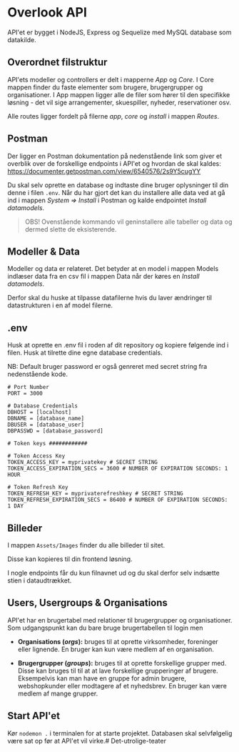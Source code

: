 # Overlook API
API'et er bygget i NodeJS, Express og Sequelize med MySQL database som datakilde.
## Overordnet filstruktur
API'ets modeller og controllers  er delt i mapperne *App* og *Core*. I Core mappen finder du faste elementer som brugere, brugergrupper og organisationer. I App mappen ligger alle de filer som hører til den specifikke løsning - det vil sige arrangementer, skuespiller, nyheder, reservationer osv.

Alle routes ligger fordelt på filerne *app*, *core* og *install* i mappen *Routes*.
## Postman

Der ligger en Postman dokumentation på nedenstående link som giver et overblik over de forskellige endpoints i API'et og hvordan de skal kaldes:
https://documenter.getpostman.com/view/6540576/2s9Y5cugYY

Du skal selv oprette en database og indtaste dine bruger oplysninger til din denne i filen `.env`. Når du har gjort det kan du installere alle data ved at gå ind i mappen *System => Install* i Postman og kalde endpointet *Install datamodels*. 

> OBS! Ovenstående kommando vil geninstallere alle tabeller og data og dermed slette de eksisterende. 

## Modeller & Data
Modeller og data er relateret. Det betyder at en model i mappen Models indlæser data fra en csv fil i mappen Data når der køres en *Install datamodels*. 

Derfor skal du huske at tilpasse datafilerne hvis du laver ændringer til datastrukturen i en af model filerne.  

## .env
Husk at oprette en .env fil i roden af dit repository og kopiere følgende ind i filen. Husk at tilrette dine egne database credentials. 

NB: Default bruger password er også genreret med secret string fra nedenstående kode.
```
# Port Number
PORT = 3000

# Database Credentials
DBHOST = [localhost]
DBNAME = [database_name]
DBUSER = [database_user]
DBPASSWD = [database_password]

# Token keys ############

# Token Access Key
TOKEN_ACCESS_KEY = myprivatekey # SECRET STRING 
TOKEN_ACCESS_EXPIRATION_SECS = 3600 # NUMBER OF EXPIRATION SECONDS: 1 HOUR

# Token Refresh Key
TOKEN_REFRESH_KEY = myprivaterefreshkey # SECRET STRING 
TOKEN_REFRESH_EXPIRATION_SECS = 86400 # NUMBER OF EXPIRATION SECONDS: 1 DAY
```
## Billeder
I mappen `Assets/Images` finder du alle billeder til sitet. 

Disse kan kopieres til din frontend løsning.

I nogle endpoints får du kun filnavnet ud og du skal derfor selv indsætte stien i dataudtrækket. 

## Users, Usergroups & Organisations
API'et har en brugertabel med relationer til brugergrupper og organisationer. Som udgangspunkt kan du bare bruge brugertabellen til login men 

- **Organisations (*orgs*):** bruges til at oprette virksomheder, foreninger eller lignende. En bruger kan kun være medlem af en organisation.

- **Brugergrupper (*groups*):** bruges til at oprette forskellige grupper med. Disse kan bruges til til at at lave forskellige grupperinger af brugere. Eksempelvis kan man have en gruppe for admin brugere, webshopkunder eller modtagere af et nyhedsbrev. En bruger kan være medlem af mange grupper.

## Start API'et
Kør `nodemon .` i terminalen for at starte projektet. Databasen skal selvfølgelig være sat op før at API'et vil virke.#   D e t - u t r o l i g e - t e a t e r  
 